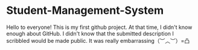 # Student-Management-System
Hello to everyone!
This is my first github project.
At that time, I didn't know enough about GitHub. 
I didn't know that the submitted description I scribbled would be made public. 
It was really embarrassing（︶︿︶）=凸
